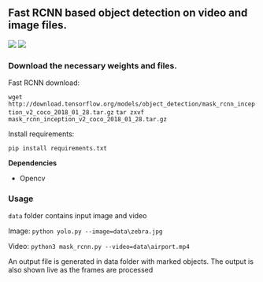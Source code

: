 ## Fast RCNN based object detection on video and image files.

![]([docs/docfx/images/MixtureOpen.gif](https://drive.google.com/file/d/1wrp-7AeHs1XC-_IQNLF8zuUBKcaF8Xtx/view?usp=sharing))
![](docs/docfx/images/MixtureOpen.gif)
### Download the necessary weights and files.

Fast RCNN download:

`wget http://download.tensorflow.org/models/object_detection/mask_rcnn_inception_v2_coco_2018_01_28.tar.gz`
`tar zxvf mask_rcnn_inception_v2_coco_2018_01_28.tar.gz`

Install requirements:

`pip install requirements.txt`

**Dependencies**
- Opencv

### Usage

`data` folder contains input image and video

Image: `python yolo.py --image=data\zebra.jpg`

Video: `python3 mask_rcnn.py --video=data\airport.mp4`

An output file is generated in data folder with marked objects. The output is also shown live as the frames are processed
